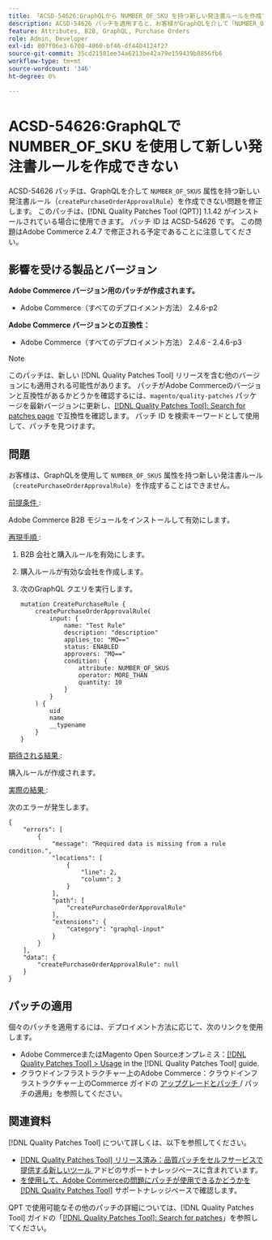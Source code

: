 ```yaml
---
title: 「ACSD-54626:GraphQLから NUMBER_OF_SKU を持つ新しい発注書ルールを作成できない」
description: ACSD-54626 パッチを適用すると、お客様がGraphQLを介して「NUMBER_OF_SKUS」属性を含む新しい発注書ルール （「createPurchaseOrderApprovalRule」）を作成できないAdobe Commerceの問題を修正できます。
feature: Attributes, B2B, GraphQL, Purchase Orders
role: Admin, Developer
exl-id: 807f06e3-6708-4860-bf46-df4404124f27
source-git-commit: 35cd21581ee34a6213be42a79e159439b8856fb6
workflow-type: tm+mt
source-wordcount: '346'
ht-degree: 0%

---
```


# ACSD-54626:GraphQLで NUMBER_OF_SKU を使用して新しい発注書ルールを作成できない

ACSD-54626 パッチは、GraphQLを介して `NUMBER_OF_SKUS` 属性を持つ新しい発注書ルール（`createPurchaseOrderApprovalRule`）を作成できない問題を修正します。 このパッチは、[!DNL Quality Patches Tool (QPT)] 1.1.42 がインストールされている場合に使用できます。 パッチ ID は ACSD-54626 です。 この問題はAdobe Commerce 2.4.7 で修正される予定であることに注意してください。

## 影響を受ける製品とバージョン

**Adobe Commerce バージョン用のパッチが作成されます。**

* Adobe Commerce（すべてのデプロイメント方法） 2.4.6-p2

**Adobe Commerce バージョンとの互換性：**

* Adobe Commerce（すべてのデプロイメント方法） 2.4.6 - 2.4.6-p3

>[!NOTE]
>
>このパッチは、新しい [!DNL Quality Patches Tool] リリースを含む他のバージョンにも適用される可能性があります。 パッチがAdobe Commerceのバージョンと互換性があるかどうかを確認するには、`magento/quality-patches` パッケージを最新バージョンに更新し、[[!DNL Quality Patches Tool]: Search for patches page](https://experienceleague.adobe.com/tools/commerce-quality-patches/index.html) で互換性を確認します。 パッチ ID を検索キーワードとして使用して、パッチを見つけます。

## 問題

お客様は、GraphQLを使用して `NUMBER_OF_SKUS` 属性を持つ新しい発注書ルール （`createPurchaseOrderApprovalRule`）を作成することはできません。

<u> 前提条件 </u>:

Adobe Commerce B2B モジュールをインストールして有効にします。

<u> 再現手順 </u>:

1. B2B 会社と購入ルールを有効にします。
1. 購入ルールが有効な会社を作成します。
1. 次のGraphQL クエリを実行します。

   ```
   mutation CreatePurchaseRule {
       createPurchaseOrderApprovalRule(
           input: {
               name: "Test Rule"
               description: "description"
               applies_to: "MQ=="
               status: ENABLED
               approvers: "MQ=="
               condition: {
                   attribute: NUMBER_OF_SKUS
                   operator: MORE_THAN
                   quantity: 10
               }
           }
       ) {
           uid
           name
           __typename
       }
   }
   ```

<u> 期待される結果 </u>:

購入ルールが作成されます。

<u> 実際の結果 </u>:

次のエラーが発生します。

```
{
    "errors": [
        {
            "message": "Required data is missing from a rule condition.",
            "locations": [
                {
                    "line": 2,
                    "column": 3
                }
            ],
            "path": [
                "createPurchaseOrderApprovalRule"
            ],
            "extensions": {
                "category": "graphql-input"
            }
        }
    ],
    "data": {
        "createPurchaseOrderApprovalRule": null
    }
}
```

## パッチの適用

個々のパッチを適用するには、デプロイメント方法に応じて、次のリンクを使用します。

* Adobe CommerceまたはMagento Open Sourceオンプレミス：[[!DNL Quality Patches Tool] > Usage](https://experienceleague.adobe.com/docs/commerce-operations/tools/quality-patches-tool/usage.html) in the [!DNL Quality Patches Tool] guide.
* クラウドインフラストラクチャー上のAdobe Commerce：クラウドインフラストラクチャー上のCommerce ガイドの [ アップグレードとパッチ ](https://experienceleague.adobe.com/docs/commerce-cloud-service/user-guide/develop/upgrade/apply-patches.html)/ パッチの適用」を参照してください。

## 関連資料

[!DNL Quality Patches Tool] について詳しくは、以下を参照してください。

* [[!DNL Quality Patches Tool]  リリース済み：品質パッチをセルフサービスで提供する新しいツール ](/help/announcements/adobe-commerce-announcements/magento-quality-patches-released-new-tool-to-self-serve-quality-patches.md) アドビのサポートナレッジベースに含まれています。
* [ を使用して、Adobe Commerceの問題にパッチが使用できるかどうかを  [!DNL Quality Patches Tool]](/help/support-tools/patches-available-in-qpt-tool/check-patch-for-magento-issue-with-magento-quality-patches.md) サポートナレッジベースで確認します。

QPT で使用可能なその他のパッチの詳細については、[!DNL Quality Patches Tool] ガイドの「[[!DNL Quality Patches Tool]: Search for patches](https://experienceleague.adobe.com/tools/commerce-quality-patches/index.html)」を参照してください。
